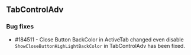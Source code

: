 ## TabControlAdv

### Bug fixes

* \#184511 - Close Button BackColor in ActiveTab changed even disable `ShowCloseButtonHighLightBackColor` in TabControlAdv has been fixed.